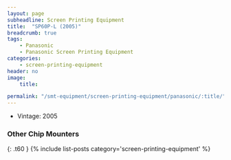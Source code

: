 ```yaml
---
layout: page
subheadline: Screen Printing Equipment
title:  "SP60P-L (2005)"
breadcrumb: true
tags:
    - Panasonic
    - Panasonic Screen Printing Equipment
categories:
    - screen-printing-equipment
header: no
image:
    title:

permalink: "/smt-equipment/screen-printing-equipment/panasonic/:title/"
---
```


- Vintage: 2005


### Other Chip Mounters ###
{: .t60 }
{% include list-posts category='screen-printing-equipment' %}
